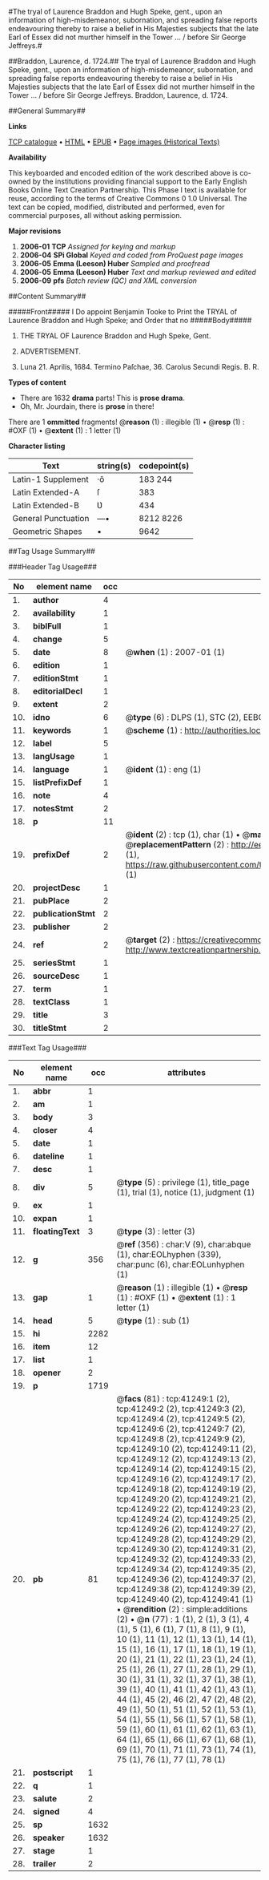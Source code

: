 #The tryal of Laurence Braddon and Hugh Speke, gent., upon an information of high-misdemeanor, subornation, and spreading false reports endeavouring thereby to raise a belief in His Majesties subjects that the late Earl of Essex did not murther himself in the Tower ... / before Sir George Jeffreys.#

##Braddon, Laurence, d. 1724.##
The tryal of Laurence Braddon and Hugh Speke, gent., upon an information of high-misdemeanor, subornation, and spreading false reports endeavouring thereby to raise a belief in His Majesties subjects that the late Earl of Essex did not murther himself in the Tower ... / before Sir George Jeffreys.
Braddon, Laurence, d. 1724.

##General Summary##

**Links**

[TCP catalogue](http://www.ota.ox.ac.uk/tcp/)  • 
[HTML](http://tei.it.ox.ac.uk/tcp/Texts-HTML/free/A63/A63180.html)  • 
[EPUB](http://tei.it.ox.ac.uk/tcp/Texts-EPUB/free/A63/A63180.epub) • 
[Page images (Historical Texts)](https://data.historicaltexts.jisc.ac.uk/view?pubId=eebo-08258434e&pageId=eebo-08258434e-41249-1)

**Availability**

This keyboarded and encoded edition of the
	       work described above is co-owned by the institutions
	       providing financial support to the Early English Books
	       Online Text Creation Partnership. This Phase I text is
	       available for reuse, according to the terms of Creative
	       Commons 0 1.0 Universal. The text can be copied,
	       modified, distributed and performed, even for
	       commercial purposes, all without asking permission.

**Major revisions**

1. __2006-01__ __TCP__ *Assigned for keying and markup*
1. __2006-04__ __SPi Global__ *Keyed and coded from ProQuest page images*
1. __2006-05__ __Emma (Leeson) Huber__ *Sampled and proofread*
1. __2006-05__ __Emma (Leeson) Huber__ *Text and markup reviewed and edited*
1. __2006-09__ __pfs__ *Batch review (QC) and XML conversion*

##Content Summary##

#####Front#####
I Do appoint Benjamin Tooke to Print the TRYAL of Laurence Braddon and Hugh Speke; and Order that no
#####Body#####

1. THE TRYAL OF Laurence Braddon and Hugh Speke, Gent.

1. ADVERTISEMENT.

1. Luna 21. Aprilis, 1684. Termino Paſchae, 36. Carolus Secundi Regis. B. R.

**Types of content**

  * There are 1632 **drama** parts! This is **prose drama**.
  * Oh, Mr. Jourdain, there is **prose** in there!

There are 1 **ommitted** fragments! 
 @__reason__ (1) : illegible (1)  •  @__resp__ (1) : #OXF (1)  •  @__extent__ (1) : 1 letter (1)

**Character listing**


|Text|string(s)|codepoint(s)|
|---|---|---|
|Latin-1 Supplement|·ô|183 244|
|Latin Extended-A|ſ|383|
|Latin Extended-B|Ʋ|434|
|General Punctuation|—•|8212 8226|
|Geometric Shapes|▪|9642|

##Tag Usage Summary##

###Header Tag Usage###

|No|element name|occ|attributes|
|---|---|---|---|
|1.|__author__|4||
|2.|__availability__|1||
|3.|__biblFull__|1||
|4.|__change__|5||
|5.|__date__|8| @__when__ (1) : 2007-01 (1)|
|6.|__edition__|1||
|7.|__editionStmt__|1||
|8.|__editorialDecl__|1||
|9.|__extent__|2||
|10.|__idno__|6| @__type__ (6) : DLPS (1), STC (2), EEBO-CITATION (1), OCLC (1), VID (1)|
|11.|__keywords__|1| @__scheme__ (1) : http://authorities.loc.gov/ (1)|
|12.|__label__|5||
|13.|__langUsage__|1||
|14.|__language__|1| @__ident__ (1) : eng (1)|
|15.|__listPrefixDef__|1||
|16.|__note__|4||
|17.|__notesStmt__|2||
|18.|__p__|11||
|19.|__prefixDef__|2| @__ident__ (2) : tcp (1), char (1)  •  @__matchPattern__ (2) : ([0-9\-]+):([0-9IVX]+) (1), (.+) (1)  •  @__replacementPattern__ (2) : http://eebo.chadwyck.com/downloadtiff?vid=$1&page=$2 (1), https://raw.githubusercontent.com/textcreationpartnership/Texts/master/tcpchars.xml#$1 (1)|
|20.|__projectDesc__|1||
|21.|__pubPlace__|2||
|22.|__publicationStmt__|2||
|23.|__publisher__|2||
|24.|__ref__|2| @__target__ (2) : https://creativecommons.org/publicdomain/zero/1.0/ (1), http://www.textcreationpartnership.org/docs/. (1)|
|25.|__seriesStmt__|1||
|26.|__sourceDesc__|1||
|27.|__term__|1||
|28.|__textClass__|1||
|29.|__title__|3||
|30.|__titleStmt__|2||


###Text Tag Usage###

|No|element name|occ|attributes|
|---|---|---|---|
|1.|__abbr__|1||
|2.|__am__|1||
|3.|__body__|3||
|4.|__closer__|4||
|5.|__date__|1||
|6.|__dateline__|1||
|7.|__desc__|1||
|8.|__div__|5| @__type__ (5) : privilege (1), title_page (1), trial (1), notice (1), judgment (1)|
|9.|__ex__|1||
|10.|__expan__|1||
|11.|__floatingText__|3| @__type__ (3) : letter (3)|
|12.|__g__|356| @__ref__ (356) : char:V (9), char:abque (1), char:EOLhyphen (339), char:punc (6), char:EOLunhyphen (1)|
|13.|__gap__|1| @__reason__ (1) : illegible (1)  •  @__resp__ (1) : #OXF (1)  •  @__extent__ (1) : 1 letter (1)|
|14.|__head__|5| @__type__ (1) : sub (1)|
|15.|__hi__|2282||
|16.|__item__|12||
|17.|__list__|1||
|18.|__opener__|2||
|19.|__p__|1719||
|20.|__pb__|81| @__facs__ (81) : tcp:41249:1 (2), tcp:41249:2 (2), tcp:41249:3 (2), tcp:41249:4 (2), tcp:41249:5 (2), tcp:41249:6 (2), tcp:41249:7 (2), tcp:41249:8 (2), tcp:41249:9 (2), tcp:41249:10 (2), tcp:41249:11 (2), tcp:41249:12 (2), tcp:41249:13 (2), tcp:41249:14 (2), tcp:41249:15 (2), tcp:41249:16 (2), tcp:41249:17 (2), tcp:41249:18 (2), tcp:41249:19 (2), tcp:41249:20 (2), tcp:41249:21 (2), tcp:41249:22 (2), tcp:41249:23 (2), tcp:41249:24 (2), tcp:41249:25 (2), tcp:41249:26 (2), tcp:41249:27 (2), tcp:41249:28 (2), tcp:41249:29 (2), tcp:41249:30 (2), tcp:41249:31 (2), tcp:41249:32 (2), tcp:41249:33 (2), tcp:41249:34 (2), tcp:41249:35 (2), tcp:41249:36 (2), tcp:41249:37 (2), tcp:41249:38 (2), tcp:41249:39 (2), tcp:41249:40 (2), tcp:41249:41 (1)  •  @__rendition__ (2) : simple:additions (2)  •  @__n__ (77) : 1 (1), 2 (1), 3 (1), 4 (1), 5 (1), 6 (1), 7 (1), 8 (1), 9 (1), 10 (1), 11 (1), 12 (1), 13 (1), 14 (1), 15 (1), 16 (1), 17 (1), 18 (1), 19 (1), 20 (1), 21 (1), 22 (1), 23 (1), 24 (1), 25 (1), 26 (1), 27 (1), 28 (1), 29 (1), 30 (1), 31 (1), 32 (1), 37 (1), 38 (1), 39 (1), 40 (1), 41 (1), 42 (1), 43 (1), 44 (1), 45 (2), 46 (2), 47 (2), 48 (2), 49 (1), 50 (1), 51 (1), 52 (1), 53 (1), 54 (1), 55 (1), 56 (1), 57 (1), 58 (1), 59 (1), 60 (1), 61 (1), 62 (1), 63 (1), 64 (1), 65 (1), 66 (1), 67 (1), 68 (1), 69 (1), 70 (1), 71 (1), 73 (1), 74 (1), 75 (1), 76 (1), 77 (1), 78 (1)|
|21.|__postscript__|1||
|22.|__q__|1||
|23.|__salute__|2||
|24.|__signed__|4||
|25.|__sp__|1632||
|26.|__speaker__|1632||
|27.|__stage__|1||
|28.|__trailer__|2||
